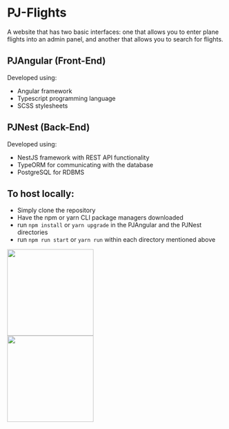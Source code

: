 # PJ-Flights

A website that has two basic interfaces: one that allows you to enter plane flights into an admin panel, and another that allows you to search for flights.

## PJAngular (Front-End)
Developed using:
- Angular framework
- Typescript programming language
- SCSS stylesheets

## PJNest (Back-End)
Developed using:
- NestJS framework with REST API functionality
- TypeORM for communicating with the database
- PostgreSQL for RDBMS

## To host locally:
- Simply clone the repository
- Have the npm or yarn CLI package managers downloaded
- run `npm install` or `yarn upgrade` in the PJAngular and the PJNest directories
- run `npm run start` or `yarn run` within each directory mentioned above


<img src="https://github.com/ParmbeerJohal/PJ-Flights/PJAngular/src/assets/home_page.png" width="200px"/>
<br>
<img src="https://github.com/ParmbeerJohal/PJ-Flights/PJAngular/src/assets/admin_page.png" width="200px"/>

